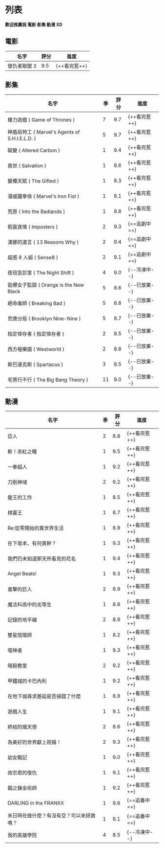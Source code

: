 # 列表

**歡迎推薦我 電影 影集 動漫 XD**

## 電影

| 名字 | 評分 | 進度 |
| --- | --- | --- |
| 復仇者聯盟 3 | 9.5 | {++看完惹++} |

## 影集

| 名字 | 季 | 評分 | 進度 |
| --- | --- | --- | --- |
| 權力遊戲 ( Game of Thrones ) | 7 | 9.7 | {++看完惹++} |
| 神盾局特工 ( Marvel's Agents of S.H.I.E.L.D. ) | 5 | 9.7 | {++看完惹++} |
| 碳變 ( Altered Carbon ) | 1 | 9.4 | {++看完惹++} |
| 救世 ( Salvation ) | 1 | 8.6 | {++看完惹++} |
| 變種天賦 ( The Gifted ) | 1 | 8.3 | {++看完惹++} |
| 漫威鐵拳俠 ( Marvel's Iron Fist ) | 1 | 8.1 | {++看完惹++} |
| 荒原 ( Into the Badlands ) | 1 | 8.8 | {++看完惹++} |
| 假面真情 ( Imposters ) | 2 | 9.3 | {==追劇中==} |
| 漢娜的遺言 ( 13 Reasons Why ) | 2 | 9.4 | {==追劇中==} |
| 超感 8 人組 ( Sense8 ) | 2 | 9.1 | {==追劇中==} |
| 夜班急診室 ( The Night Shift ) | 4 | 9.0 | {--冷凍中--} |
| 勁爆女子監獄 ( Orange is the New Black | 5 | 8.6 | {--已放棄--} |
| 絕命毒師 ( Breaking Bad ) | 5 | 8.8 | {--已放棄--} |
| 荒唐分局 ( Brooklyn Nine-Nine ) | 5 | 8.7 | {--已放棄--} |
| 指定倖存者 ( 指定倖存者 ) | 2 | 8.5 | {--已放棄--} |
| 西方極樂園 ( Westworld ) | 2 | 8.8 | {--已放棄--} |
| 斯巴達克斯 ( Spartacus ) | 3 | 8.5 | {--已放棄--} |
| 宅男行不行 ( The Big Bang Theory ) | 11 | 9.0 | {--已放棄--} |

## 動漫

| 名字 | 季 | 評分 | 進度 |
| --- | --- | --- | --- |
| 亞人 | 2 | 8.8 | {++看完惹++} |
| 斬！赤紅之瞳 | 1 | 9.5 | {++看完惹++} |
| 一拳超人 | 1 | 9.2 | {++看完惹++} |
| 刀劍神域 | 2 | 9.2 | {++看完惹++} |
| 龍王的工作 | 1 | 8.5 | {++看完惹++} |
| 棋靈王 | 1 | 8.7 | {++看完惹++} |
| Re:從零開始的異世界生活 | 1 | 8.9 | {++看完惹++} |
| 在下坂本，有何貴幹？ | 1 | 9.3 | {++看完惹++} |
| 我們仍未知道那天所看見的花名 | 1 | 9.4 | {++看完惹++} |
| Angel Beats! | 1 | 9.3 | {++看完惹++} |
| 進擊的巨人 | 2 | 8.9 | {++看完惹++} |
| 魔法科高中的劣等生 | 1 | 8.8 | {++看完惹++} |
| 記錄的地平線 | 2 | 8.9 | {++看完惹++} |
| 雙星陰陽師 | 1 | 8.2 | {++看完惹++} |
| 噬神者 | 1 | 9.3 | {++看完惹++} |
| 暗殺教室 | 2 | 9.2 | {++看完惹++} |
| 甲鐵城的卡巴內利 | 1 | 9.2 | {++看完惹++} |
| 在地下城尋求邂逅是否搞錯了什麼 | 1 | 8.9 | {++看完惹++} |
| 遊戲人生 | 1 | 9.1 | {++看完惹++} |
| 終結的熾天使 | 2 | 8.6 | {++看完惹++} |
| 為美好的世界獻上祝福！ | 2 | 9.3 | {++看完惹++} |
| 幼女戰記 | 1 | 9.0 | {++看完惹++} |
| 政宗君的復仇 | 1 | 9.1 | {++看完惹++} |
| 鋼之鍊金術師 | 1 | 9.2 | {++看完惹++} |
| DARLING in the FRANXX | 1 | 9.6 | {==追番中==} |
| 末日時在做什麼？有沒有空？可以來拯救嗎？ | 1 | 9.1 | {==追番中==} |
| 我的英雄學院 | 4 | 8.5 | {--冷凍中--} |
